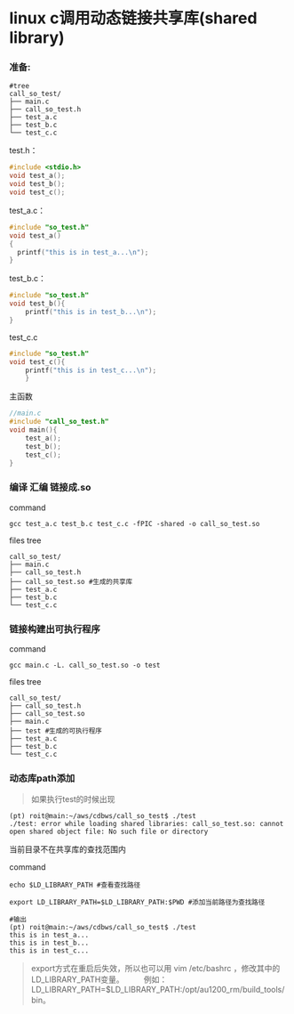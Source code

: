 # linux c调用动态链接共享库(shared library)

### 准备:
```shell
#tree
call_so_test/
├── main.c
├── call_so_test.h
├── test_a.c
├── test_b.c
└── test_c.c
```



test.h：
```c
#include <stdio.h>
void test_a();
void test_b();
void test_c();
```
test_a.c：
```c
#include "so_test.h"
void test_a()
{
  printf("this is in test_a...\n");
}
```

test_b.c：
```c
#include "so_test.h"
void test_b(){
    printf("this is in test_b...\n");
}
```
test_c.c
```c
#include "so_test.h"
void test_c(){
    printf("this is in test_c...\n");
    }
```
主函数
```c
//main.c
#include "call_so_test.h"
void main(){
	test_a();
	test_b();
	test_c();
}

```

### 编译 汇编 链接成.so
command
```shell
gcc test_a.c test_b.c test_c.c -fPIC -shared -o call_so_test.so
```
files tree
```shell
call_so_test/
├── main.c
├── call_so_test.h
├── call_so_test.so #生成的共享库
├── test_a.c
├── test_b.c
└── test_c.c

```

### 链接构建出可执行程序
command
```shell
gcc main.c -L. call_so_test.so -o test
```
files tree
```shell
call_so_test/
├── call_so_test.h
├── call_so_test.so
├── main.c
├── test #生成的可执行程序
├── test_a.c
├── test_b.c
└── test_c.c
```

 
 ### 动态库path添加
 
 >如果执行test的时候出现

```shell
(pt) roit@main:~/aws/cdbws/call_so_test$ ./test 
./test: error while loading shared libraries: call_so_test.so: cannot open shared object file: No such file or directory
```
当前目录不在共享库的查找范围内

command
```shell
echo $LD_LIBRARY_PATH #查看查找路径

export LD_LIBRARY_PATH=$LD_LIBRARY_PATH:$PWD #添加当前路径为查找路径

#输出
(pt) roit@main:~/aws/cdbws/call_so_test$ ./test 
this is in test_a...
this is in test_b...
this is in test_c...

```

> export方式在重启后失效，所以也可以用 vim /etc/bashrc ，修改其中的LD_LIBRARY_PATH变量。 　　
例如：LD_LIBRARY_PATH=$LD_LIBRARY_PATH:/opt/au1200_rm/build_tools/bin。



